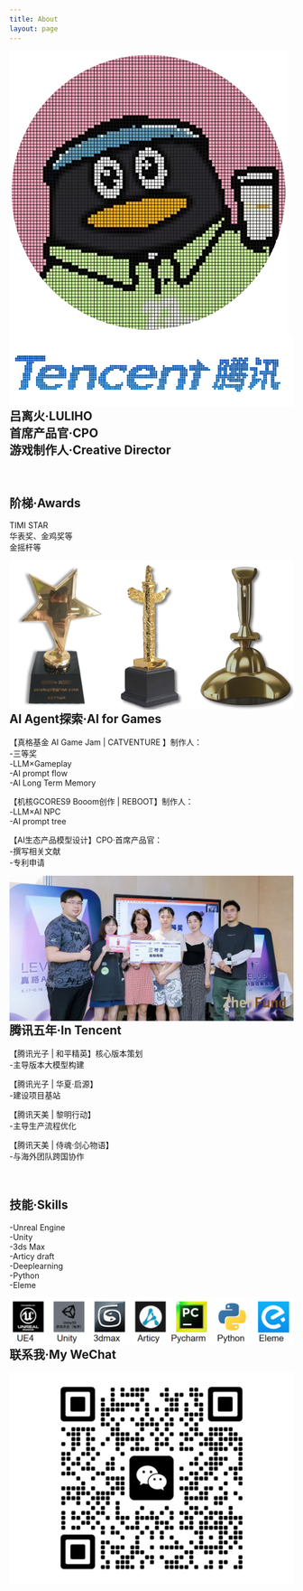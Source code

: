 ```yaml
---
title: About
layout: page
---
```


<img src="/assets/images/profile2.png" style="float: inline-start;"> 
<img src="/assets/images/tencent.png" style="float: inline-start;">

<br> 

<h2>吕离火·LULIHO
<br>首席产品官·CPO
<br>游戏制作人·Creative Director</h2> 

<br> 

<h2>阶梯·Awards</h2>

<p>TIMI STAR
<br>华表奖、金鸡奖等
<br>金摇杆等</p>

<img src="/assets/images/jiang.png" style="float: inline-start;">

<br> 

<h2>AI Agent探索·AI for Games</h2>

<p>【真格基金 AI Game Jam | CATVENTURE 】制作人：
<br>-三等奖
<br>-LLM×Gameplay
<br>-AI prompt flow
<br>-AI Long Term Memory</p>

<p>【机核GCORES9 Booom创作 | REBOOT】制作人：
<br>-LLM×AI NPC
<br>-AI prompt tree</p>

<p>【AI生态产品模型设计】CPO·首席产品官：
<br>-撰写相关文献
<br>-专利申请</p>

<img src="/assets/images/zhenge.jpg" style="float: inline-start;">

<br> 

<h2>腾讯五年·In Tencent</h2>

<p>【腾讯光子 | 和平精英】核心版本策划
<br>-主导版本大模型构建</p>

<p>【腾讯光子 | 华夏·启源】
<br>-建设项目基站</p>

<p>【腾讯天美 | 黎明行动】
<br>-主导生产流程优化</p>

<p>【腾讯天美 | 侍魂·剑心物语】
<br>-与海外团队跨国协作</p>

<br> 

<h2>技能·Skills</h2>


<p>-Unreal Engine
<br>-Unity
<br>-3ds Max
<br>-Articy draft
<br>-Deeplearning
<br>-Python
<br>-Eleme</p>


  
<img src="/assets/images/skill.png" style="float: inline-start;">

<br> 

<h2>联系我·My WeChat</h2>
<img src="/assets/images/wei2.jpg" style="float: inline-start;">
